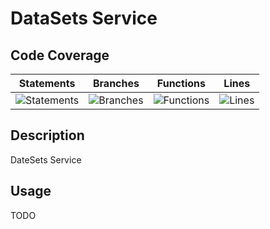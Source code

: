 
# DataSets Service

## Code Coverage

| Statements                  | Branches                | Functions                 | Lines             |
| --------------------------- | ----------------------- | ------------------------- | ----------------- |
| ![Statements](https://img.shields.io/badge/statements-92.44%25-brightgreen.svg?style=flat) | ![Branches](https://img.shields.io/badge/branches-88.09%25-yellow.svg?style=flat) | ![Functions](https://img.shields.io/badge/functions-92.15%25-brightgreen.svg?style=flat) | ![Lines](https://img.shields.io/badge/lines-93.33%25-brightgreen.svg?style=flat) |

## Description

DateSets Service

## Usage

TODO
